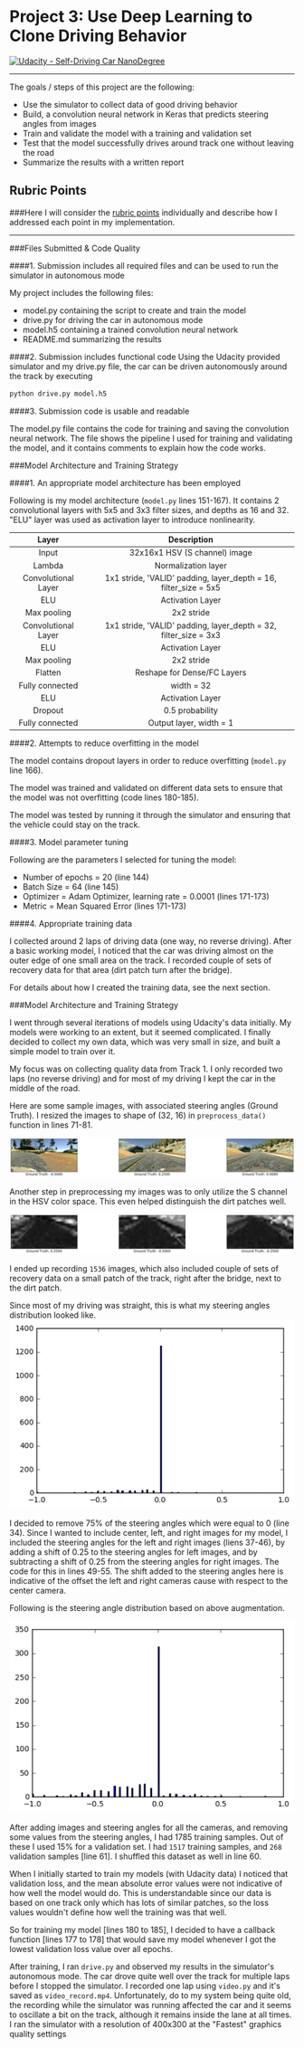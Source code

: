 # Project 3: Use Deep Learning to Clone Driving Behavior

[![Udacity - Self-Driving Car NanoDegree](https://s3.amazonaws.com/udacity-sdc/github/shield-carnd.svg)](http://www.udacity.com/drive)


---
The goals / steps of this project are the following:
* Use the simulator to collect data of good driving behavior
* Build, a convolution neural network in Keras that predicts steering angles from images
* Train and validate the model with a training and validation set
* Test that the model successfully drives around track one without leaving the road
* Summarize the results with a written report


[//]: # (Image References)

[image1]: ./output_images/sample_images.png
[image2]: ./output_images/sample_images_hsv.png
[image3]: ./output_images/dataset_distribution_original.png
[image4]: ./output_images/dataset_distribution.png

## Rubric Points
###Here I will consider the [rubric points](https://review.udacity.com/#!/rubrics/432/view) individually and describe how I addressed each point in my implementation.  

---
###Files Submitted & Code Quality

####1. Submission includes all required files and can be used to run the simulator in autonomous mode

My project includes the following files:
* model.py containing the script to create and train the model
* drive.py for driving the car in autonomous mode
* model.h5 containing a trained convolution neural network 
* README.md summarizing the results

####2. Submission includes functional code
Using the Udacity provided simulator and my drive.py file, the car can be driven autonomously around the track by executing 
```sh
python drive.py model.h5
```

####3. Submission code is usable and readable

The model.py file contains the code for training and saving the convolution neural network. The file shows the pipeline I used for training and validating the model, and it contains comments to explain how the code works.

###Model Architecture and Training Strategy

####1. An appropriate model architecture has been employed

Following is my model architecture (`model.py` lines 151-167). It contains 2 convolutional layers with 5x5 and 3x3 filter sizes, and depths as 16 and 32. "ELU" layer was used
as activation layer to introduce nonlinearity.

| Layer         		|     Description	        								 	   | 
|:---------------------:|:----------------------------------------------------------------:| 
| Input         		| 32x16x1 HSV (S channel) image   							 	   | 
| Lambda		     	| Normalization layer										 	   |
| Convolutional Layer   | 1x1 stride, 'VALID' padding, layer_depth = 16, filter_size = 5x5 |
| ELU					| Activation Layer											 	   |
| Max pooling	      	| 2x2 stride					 							 	   |
| Convolutional Layer   | 1x1 stride, 'VALID' padding, layer_depth = 32, filter_size = 3x3 |
| ELU					| Activation Layer											 	   |
| Max pooling	      	| 2x2 stride					 							 	   |
| Flatten		      	| Reshape for Dense/FC Layers					 	   			   |
| Fully connected		| width = 32			     									   |
| ELU					| Activation Layer											 	   |
| Dropout		      	| 0.5 probability				 							 	   |
| Fully connected		| Output layer, width = 1										   |
 

####2. Attempts to reduce overfitting in the model

The model contains dropout layers in order to reduce overfitting (`model.py` line 166). 

The model was trained and validated on different data sets to ensure that the model was not overfitting (code lines 180-185). 

The model was tested by running it through the simulator and ensuring that the vehicle could stay on the track.

####3. Model parameter tuning

Following are the parameters I selected for tuning the model:

* Number of epochs = 20 (line 144)
* Batch Size = 64 (line 145)
* Optimizer = Adam Optimizer, learning rate = 0.0001 (lines 171-173)
* Metric = Mean Squared Error (lines 171-173)

####4. Appropriate training data

I collected around 2 laps of driving data (one way, no reverse driving). After a basic working model, I noticed that the car was driving almost on the outer edge of one small area on the track. I recorded couple
of sets of recovery data for that area (dirt patch turn after the bridge).

For details about how I created the training data, see the next section. 

###Model Architecture and Training Strategy

I went through several iterations of models using Udacity's data initially. My models were working to an extent, but it seemed complicated. I finally decided to collect my own data,
which was very small in size, and built a simple model to train over it.

My focus was on collecting quality data from Track 1. I only recorded two laps (no reverse driving) and for most of my driving I kept the car in the middle of the road.

Here are some sample images, with associated steering angles (Ground Truth). I resized the images to shape of (32, 16) in `preprocess_data()` function in lines 71-81.

![alt text][image1]

Another step in preprocessing my images was to only utilize the S channel in the HSV color space. This even helped distinguish the dirt patches well.

![alt text][image2]

I ended up recording `1536` images, which also included couple of sets of recovery data on a small patch of the track, right after the bridge, next to the dirt patch.

Since most of my driving was straight, this is what my steering angles distribution looked like.
![alt text][image3]

I decided to remove 75% of the steering angles which were equal to 0 (line 34). Since I wanted to include center, left, and right images for my model, I included the steering angles
for the left and right images (liens 37-46), by adding a shift of 0.25 to the steering angles for left images, and by subtracting a shift of 0.25 from the steering angles for 
right images. The code for this in lines 49-55. The shift added to the steering angles here is indicative of the offset the left and right cameras cause with respect to the center camera.

Following is the steering angle distribution based on above augmentation. 

![alt text][image4]

After adding images and steering angles for all the cameras, and removing some values from the steering angles, I had 1785 training samples. Out of these I used 15% for a validation set.
I had `1517` training samples, and `268` validation samples [line 61]. I shuffled this dataset as well in line 60.

When I initially started to train my models (with Udacity data) I noticed that validation loss, and the mean absolute error values were not indicative of how well the model would do. 
This is understandable since our data is based on one track only which has lots of similar patches, so the loss values wouldn't define how well the training was that well. 

So for training my model [lines 180 to 185], I decided to have a callback function [lines 177 to 178] that would save my model whenever I got the lowest validation loss value over all epochs.

After training, I ran `drive.py` and observed my results in the simulator's autonomous mode. The car drove quite well over the track for multiple laps before I stopped the simulator. I
recorded one lap using `video.py` and it's saved as `video_record.mp4`. Unfortunately, do to my system being quite old, the recording while the simulator was running affected the car and 
it seems to oscillate a bit on the track, although it remains inside the lane at all times. I ran the simulator with a resolution of 400x300 at the "Fastest" graphics quality settings
